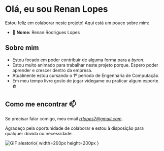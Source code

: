 # Olá, eu sou Renan Lopes 

Estou feliz em colaborar neste projeto! Aqui está um pouco sobre mim:

- 👋 **Nome:** Renan Rodrigues Lopes

## Sobre mim

- Estou focado em poder contribuir de alguma forma para a *byron*.
- Estou muito animado para trabalhar neste projeto porque. Espero poder aprender e crescer dentro da empresa.
- Atualmente estou cursando o 1º período de Engenharia de Computação.
- Em meu tempo livre gosto de jogar videgame ou praticar algum esporte. ⚽

## Como me encontrar 📫 

Se precisar falar comigo, meu email *rrlopes7@gmail.com*.

Agradeço pela oportunidade de colaborar e estou à disposição para qualquer dúvida ou necessidade.

![GIF aleatorio](https://user-images.githubusercontent.com/74038190/225813708-98b745f2-7d22-48cf-9150-083f1b00d6c9.gif){ width=200px height=200px }
